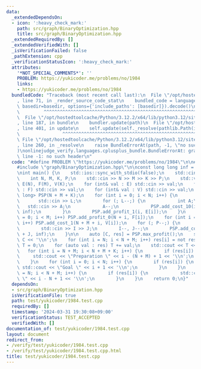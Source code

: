 ```yaml
---
data:
  _extendedDependsOn:
  - icon: ':heavy_check_mark:'
    path: src/graph/BinaryOptimization.hpp
    title: src/graph/BinaryOptimization.hpp
  _extendedRequiredBy: []
  _extendedVerifiedWith: []
  _isVerificationFailed: false
  _pathExtension: cpp
  _verificationStatusIcon: ':heavy_check_mark:'
  attributes:
    '*NOT_SPECIAL_COMMENTS*': ''
    PROBLEM: https://yukicoder.me/problems/no/1984
    links:
    - https://yukicoder.me/problems/no/1984
  bundledCode: "Traceback (most recent call last):\n  File \"/opt/hostedtoolcache/Python/3.12.2/x64/lib/python3.12/site-packages/onlinejudge_verify/documentation/build.py\"\
    , line 71, in _render_source_code_stat\n    bundled_code = language.bundle(stat.path,\
    \ basedir=basedir, options={'include_paths': [basedir]}).decode()\n          \
    \         ^^^^^^^^^^^^^^^^^^^^^^^^^^^^^^^^^^^^^^^^^^^^^^^^^^^^^^^^^^^^^^^^^^^^^^^^^^^^^^^^^\n\
    \  File \"/opt/hostedtoolcache/Python/3.12.2/x64/lib/python3.12/site-packages/onlinejudge_verify/languages/cplusplus.py\"\
    , line 187, in bundle\n    bundler.update(path)\n  File \"/opt/hostedtoolcache/Python/3.12.2/x64/lib/python3.12/site-packages/onlinejudge_verify/languages/cplusplus_bundle.py\"\
    , line 401, in update\n    self.update(self._resolve(pathlib.Path(included), included_from=path))\n\
    \                ^^^^^^^^^^^^^^^^^^^^^^^^^^^^^^^^^^^^^^^^^^^^^^^^^^^^^^^^^\n \
    \ File \"/opt/hostedtoolcache/Python/3.12.2/x64/lib/python3.12/site-packages/onlinejudge_verify/languages/cplusplus_bundle.py\"\
    , line 260, in _resolve\n    raise BundleErrorAt(path, -1, \"no such header\"\
    )\nonlinejudge_verify.languages.cplusplus_bundle.BundleErrorAt: graph/BinaryOptimization.hpp:\
    \ line -1: no such header\n"
  code: "#define PROBLEM \"https://yukicoder.me/problems/no/1984\"\n\n#include <iostream>\n\
    #include \"graph/BinaryOptimization.hpp\"\n\nconst long long inf = 1LL << 40;\n\
    \nint main() {\n    std::ios::sync_with_stdio(false);\n    std::cin.tie(nullptr);\n\
    \    int N, M, K, P;\n    std::cin >> N >> M >> K >> P;\n    std::vector<int>\
    \ E(N), F(M), V(K);\n    for (int& val : E) std::cin >> val;\n    for (int& val\
    \ : F) std::cin >> val;\n    for (int& val : V) std::cin >> val;\n    BinaryOptimization<long\
    \ long> PSP(N + M + K);\n    for (int i = 0; i < N; i++) {\n        int L;\n \
    \       std::cin >> L;\n        for (; L--;) {\n            int A;\n         \
    \   std::cin >> A;\n            A--;\n            PSP.add_cost_10(i, N + M + A,\
    \ inf);\n        }\n        PSP.add_profit_1(i, E[i]);\n    }\n    for (int i\
    \ = 0; i < M; i++) PSP.add_profit_0(N + i, F[i]);\n    for (int i = 0; i < K;\
    \ i++) PSP.add_cost_1(N + M + i, V[i]);\n    for (; P--;) {\n        int I, J;\n\
    \        std::cin >> I >> J;\n        I--, J--;\n        PSP.add_cost_10(I, N\
    \ + J, inf);\n    }\n\n    auto [C, res] = PSP.max_profit();\n    std::cout <<\
    \ C << '\\n';\n    for (int i = N; i < N + M; i++) res[i] = not res[i];\n    int\
    \ T = 0;\n    for (auto val : res) T += val;\n    std::cout << T << '\\n';\n \
    \   for (int i = N + M; i < N + M + K; i++) {\n        if (res[i]) {\n       \
    \     std::cout << \"Preparation \" << i - (N + M) + 1 << '\\n';\n        }\n\
    \    }\n    for (int i = 0; i < N; i++) {\n        if (res[i]) {\n           \
    \ std::cout << \"Goal \" << i + 1 << '\\n';\n        }\n    }\n    for (int i\
    \ = N; i < N + M; i++) {\n        if (res[i]) {\n            std::cout << \"Action\
    \ \" << i - N + 1 << '\\n';\n        }\n    }\n    return 0;\n}"
  dependsOn:
  - src/graph/BinaryOptimization.hpp
  isVerificationFile: true
  path: test/yukicoder/1984.test.cpp
  requiredBy: []
  timestamp: '2024-03-31 19:30:08+09:00'
  verificationStatus: TEST_ACCEPTED
  verifiedWith: []
documentation_of: test/yukicoder/1984.test.cpp
layout: document
redirect_from:
- /verify/test/yukicoder/1984.test.cpp
- /verify/test/yukicoder/1984.test.cpp.html
title: test/yukicoder/1984.test.cpp
---
```


